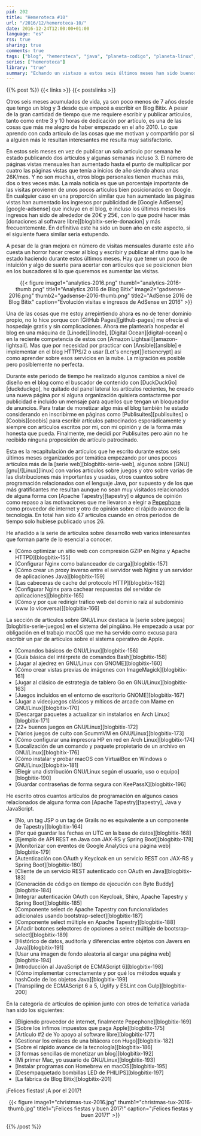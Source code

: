 ```yaml
---
pid: 202
title: "Hemeroteca #10"
url: "/2016/12/hemeroteca-10/"
date: 2016-12-24T12:00:00+01:00
language: "es"
rss: true
sharing: true
comments: true
tags: ["blog", "hemeroteca", "java", "planeta-codigo", "planeta-linux", "programacion", "software", "software-libre", "tapestry", "gnu-linux"]
series: ["hemeroteca"]
library: "true"
summary: "Echando un vistazo a estos seis últimos meses han sido buenos, en número de artículos que he escrito y publicado como en el aumento de número de páginas vistas mensuales con respecto a inicios de 2016 y en similar proporción los ingresos mensuales por publicidad AdSense. De esta forma el esfuerzo en tiempo que supone escribir los artículos me es recompensado de alguna forma."
---
```


{{% post %}}
{{< links >}}
{{< postslinks >}}

Otros seis meses acumulados de vida, ya son poco menos de 7 años desde que tengo un blog y 3 desde que empecé a escribir en Blog Bitix. A pesar de la gran cantidad de tiempo que me requiere escribir y publicar artículos, tanto como entre 3 y 10 horas de dedicación por artículo, es una de las cosas que más me alegro de haber empezado en el año 2010. Lo que aprendo con cada artículo de las cosas que me motivan y compartirlo por si a alguien más le resultan interesantes me resulta muy satisfactorio.

En estos seis meses en vez de publicar un solo artículo por semana he estado publicando dos artículos y algunas semanas incluso 3. El número de páginas vistas mensuales han aumentado hasta el punto de multiplicar por cuatro las páginas vistas que tenía a inicios de año siendo ahora unas 26K/mes. Y no son muchas, otros blogs personales tienen muchas más, dos o tres veces más. La mala noticia es que un porcentaje importante de las visitas provienen de unos pocos artículos bien posicionados en Google. En cualquier caso en una proporción similar que han aumentado las páginas vistas han aumentado los ingresos por publicidad de [Google AdSense][google-adsense] que incluyo en el blog, e incluso los últimos meses los ingresos han sido de alrededor de 20€ y 25€, con lo que podré hacer más [donaciones al software libre][blogbitix-serie-donacion] y más frecuentemente. En definitiva este ha sido un buen año en este aspecto, si el siguiente fuera similar sería estupendo.

A pesar de la gran mejora en número de visitas mensuales durante este año cuesta un horror hacer crecer al blog y escribir y publicar al ritmo que lo he estado haciendo durante estos últimos meses. Hay que tener un poco de intuición y algo de suerte para acertar con artículos que se posicionen bien en los buscadores si lo que queremos es aumentar las visitas.

<div class="media" style="text-align: center;">
    {{< figure
        image1="analytics-2016.png" thumb1="analytics-2016-thumb.png" title1="Analytics 2016 de Blog Bitix"
        image2="gadsense-2016.png" thumb2="gadsense-2016-thumb.png" title2="AdSense 2016 de Blog Bitix"
        caption="Evolución visitas e ingresos de AdSense en 2016" >}}
</div>

Una de las cosas que me estoy arrepintiendo ahora es no de tener dominio propio, no lo hice porque con [GitHub Pages][github-pages] me ofrecía el hospedaje gratis y sin complicaciones. Ahora me plantearía hospedar el blog en una máquina de [Linode][linode], [Digital Ocean][digital-ocean] o en la reciente competencia de estos con [Amazon Lightsail][amazon-lightsail]. Mas que por necesidad por practicar con [Ansible][ansible] e implementar en el blog HTTPS/2 o usar [Let's encrypt][letsencrypt] asi como aprender sobre esos servicios en la nube. La migración es posible pero posiblemente no perfecta.

Durante este periodo de tiempo he realizado algunos cambios a nivel de diseño en el blog como el buscador de contenido con [DuckDuckGo][duckduckgo], he quitado del panel lateral los artículos recientes, he creado una nueva página por si alguna organización quisiera contactarme por publicidad e incluido un mensaje para aquellos que tengan un bloqueador de anuncios. Para tratar de monetizar algo más el blog también he estado considerando en inscribirme en páginas como [Publisuites][publisuites] o [Coobis][coobis] para escribir artículos patrocinados esporádicamente y siempre con artículos escritos por mi, con mi opinión y de la forma más honesta que pueda. Finalmente, me decidí por Publisuites pero aún no he recibido ninguna proposición de artículo patrocinado.

Esta es la recapitulación de artículos que he escrito durante estos seis últimos meses organizados por temática empezando por unos pocos artículos más de la [serie web][blogbitix-serie-web], algunos sobre [GNU][gnu]/[Linux][linux] con varios artículos sobre juegos y otro sobre varias de las distribuciones más importantes y usadas, otros cuantos sobre programación relacionados con el lenguaje Java, por supuesto y de los que más gratificantes me resultan aunque no sean muy visitados relacionados de alguna forma con [Apache Tapestry][tapestry] o algunos de opinión como repaso a las motivaciones que me llevaron a elegir a [Pepephone](http://www.pepephone.com/) como proveedor de internet y otro de opinión sobre el rápido avance de la tecnología. En total han sido 47 artículos cuando en otros periodos de tiempo solo hubiese publicado unos 26.

He añadido a la serie de artículos sobre desarrollo web varios interesantes que forman parte de lo esencial a conocer.

* [Cómo optimizar un sitio web con compresión GZIP en Nginx y Apache HTTPD][blogbitix-155]
* [Configurar Nginx como balanceador de carga][blogbitix-157]
* [Cómo crear un proxy inverso entre el servidor web Nginx y un servidor de aplicaciones Java][blogbitix-159]
* [Las cabeceras de cache del protocolo HTTP][blogbitix-162]
* [Configurar Nginx para cachear respuestas del servidor de aplicaciones][blogbitix-165]
* [Cómo y por que redirigir tráfico web del dominio raíz al subdominio www (o viceversa)][blogbitix-166]

La sección de artículos sobre GNU/Linux destaca la [serie sobre juegos][blogbitix-serie-juegos] en el sistema del pingüino. He empezado a usar por obligación en el trabajo macOS que me ha servido como excusa para escribir un par de artículos sobre el sistema operativo de Apple.

* [Comandos básicos de GNU/Linux][blogbitix-156]
* [Guía básica del intérprete de comandos Bash][blogbitix-158]
* [Jugar al ajedrez en GNU/Linux con GNOME][blogbitix-160]
* [Cómo crear vistas previas de imágenes con ImageMagick][blogbitix-161]
* [Jugar al clásico de estrategia de tablero Go en GNU/Linux][blogbitix-163]
* [Juegos incluidos en el entorno de escritorio GNOME][blogbitix-167]
* [Jugar a videojuegos clásicos y míticos de arcade con Mame en GNU/Linux][blogbitix-170]
* [Descargar paquetes a actualizar sin instalarlos en Arch Linux][blogbitix-171]
* [22+ buenos juegos en GNU/Linux][blogbitix-172]
* [Varios juegos de culto con ScummVM en GNU/Linux][blogbitix-173]
* [Cómo configurar una impresora HP en red en Arch Linux][blogbitix-174]
* [Localización de un comando y paquete propietario de un archivo en GNU/Linux][blogbitix-176]
* [Cómo instalar y probar macOS con VirtualBox en Windows o GNU/Linux][blogbitix-181]
* [Elegir una distribución GNU/Linux según el usuario, uso o equipo][blogbitix-190]
* [Guardar contraseñas de forma segura con KeePassX][blogbitix-196]

He escrito otros cuantos artículos de programación en algunos casos relacionados de alguna forma con [Apache Tapestry][tapestry], Java y JavaScript.

* [No, un tag JSP o un tag de Grails no es equivalente a un componente de Tapestry][blogbitix-164]
* [Por qué guardar las fechas en UTC en la base de datos][blogbitix-168]
* [Ejemplo de API REST en Java con JAX-RS y Spring Boot][blogbitix-178]
* [Monitorizar con eventos de Google Analytics una página web][blogbitix-179]
* [Autenticación con OAuth y Keycloak en un servicio REST con JAX-RS y Spring Boot][blogbitix-180]
* [Cliente de un servicio REST autenticado con OAuth en Java][blogbitix-183]
* [Generación de código en tiempo de ejecución con Byte Buddy][blogbitix-184]
* [Integrar autenticación OAuth con Keycloak, Shiro, Apache Tapestry y Spring Boot][blogbitix-185]
* [Componente select de Apache Tapestry con funcionalidades adicionales usando bootstrap-select][blogbitix-187]
* [Componente select múltiple en Apache Tapestry][blogbitix-188]
* [Añadir botones selectores de opciones a select múltiple de bootsrap-select][blogbitix-189]
* [Histórico de datos, auditoría y diferencias entre objetos con Javers en Java][blogbitix-191]
* [Usar una imagen de fondo aleatoria al cargar una página web][blogbitix-194]
* [Introducción al JavaScript de ECMAScript 6][blogbitix-198]
* [Cómo implementar correctamente y por qué los métodos equals y hashCode de los objetos Java][blogbitix-199]
* [Transpiling de ECMAScript 6 a 5, Uglify y ESLint con Gulp][blogbitix-200]

En la categoría de artículos de opinion junto con otros de teḿatica variada han sido los siguientes:

* [Eligiendo proveedor de internet, finalmente Pepephone][blogbitix-169]
* [Sobre los ínfimos impuestos que paga Apple][blogbitix-175]
* [Artículo #2 de Yo apoyo al software libre][blogbitix-177]
* [Gestionar los enlaces de una bitácora con Hugo][blogbitix-182]
* [Sobre el rápido avance de la tecnología][blogbitix-186]
* [3 formas sencillas de monetizar un blog][blogbitix-192]
* [Mi primer Mac, yo usuario de GNU/Linux][blogbitix-193]
* [Instalar programas con Homebrew en macOS][blogbitix-195]
* [Desempaquetado bombillas LED de PHILIPS][blogbitix-197]
* [La fábrica de Blog Bitix][blogbitix-201]

¡Felices fiestas! ¡A por el 2017!

<div class="media" style="text-align: center;">
    {{< figure
        image1="christmas-tux-2016.jpg" thumb1="christmas-tux-2016-thumb.jpg" title1="¡Felices fiestas y buen 2017!"
        caption="¡Felices fiestas y buen 2017!" >}}
</div>

{{% /post %}}
